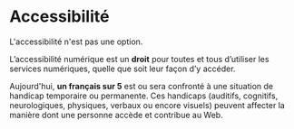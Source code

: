 # Accessibilité

L'accessibilité n'est pas une option.

L’accessibilité numérique est un **droit** pour toutes et tous
d’utiliser les services numériques, quelle que soit leur façon d’y
accéder.

Aujourd'hui, **un français sur 5** est ou sera confronté à une
situation de handicap temporaire ou permanente. Ces handicaps
(auditifs, cognitifs, neurologiques, physiques, verbaux ou encore
visuels) peuvent affecter la manière dont une personne accède et
contribue au Web.
